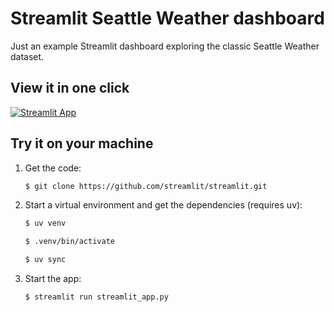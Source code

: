 # Streamlit Seattle Weather dashboard

Just an example Streamlit dashboard exploring the classic Seattle Weather dataset.


## View it in one click

[![Streamlit App](https://static.streamlit.io/badges/streamlit_badge_black_white.svg)](http://seattle-weather.streamlit.app/)

## Try it on your machine


1. Get the code:

   ```sh
   $ git clone https://github.com/streamlit/streamlit.git
   ```

2. Start a virtual environment and get the dependencies (requires uv):

   ```sh
   $ uv venv

   $ .venv/bin/activate

   $ uv sync
   ```

3. Start the app:

    ```sh
    $ streamlit run streamlit_app.py
    ```
